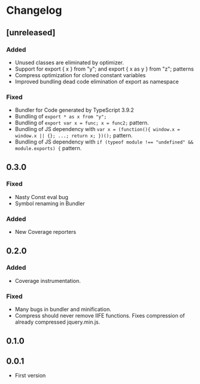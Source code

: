 # Changelog

## [unreleased]

### Added

- Unused classes are eliminated by optimizer.
- Support for export { x } from "y"; and export { x as y } from "z"; patterns
- Compress optimization for cloned constant variables
- Improved bundling dead code elimination of export as namespace

### Fixed

- Bundler for Code generated by TypeScript 3.9.2
- Bundling of `export * as x from "y";`
- Bundling of `export var x = func; x = func2;` pattern.
- Bundling of JS dependency with `var x = (function(){ window.x = window.x || {}; ...; return x; })();` pattern.
- Bundling of JS dependency with `if (typeof module !== "undefined" && module.exports) {` pattern.

## 0.3.0

### Fixed

- Nasty Const eval bug
- Symbol renaming in Bundler

### Added

- New Coverage reporters

## 0.2.0

### Added

- Coverage instrumentation.

### Fixed

- Many bugs in bundler and minification.
- Compress should never remove IIFE functions. Fixes compression of already compressed jquery.min.js.

## 0.1.0

## 0.0.1

- First version
